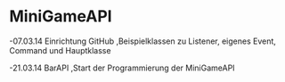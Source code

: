 MiniGameAPI
===========

-07.03.14
  Einrichtung GitHub
  ,Beispielklassen zu Listener, eigenes Event, Command und Hauptklasse
  
-21.03.14
  BarAPI
  ,Start der Programmierung der MiniGameAPI
